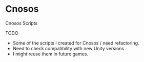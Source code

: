 # Cnosos

Cnosos Scripts

TODO
- Some of the scripts I created for Cnosos / need refactoring.
- Need to check compatibility with new Unity versions
- I might reuse them in future games.

